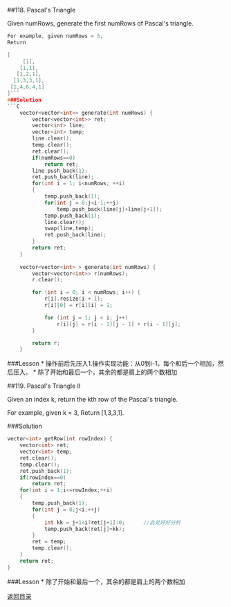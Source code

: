 ##118. Pascal's Triangle 

Given numRows, generate the first numRows of Pascal's triangle.

```C
For example, given numRows = 5,
Return

[
     [1],
    [1,1],
   [1,2,1],
  [1,3,3,1],
 [1,4,6,4,1]
]```
###Solution
```C
    vector<vector<int>> generate(int numRows) {
        vector<vector<int>> ret;
        vector<int> line;
        vector<int> temp;
        line.clear();
        temp.clear();
        ret.clear();
        if(numRows==0)
            return ret;
        line.push_back(1);
        ret.push_back(line);
        for(int i = 1; i<numRows; ++i)
        {
            temp.push_back(1);
            for(int j = 0;j<i-1;++j)
                temp.push_back(line[j]+line[j+1]);
            temp.push_back(1);
            line.clear();
            swap(line,temp);
            ret.push_back(line);
        }
        return ret;
    }
    
    vector<vector<int> > generate(int numRows) {
        vector<vector<int>> r(numRows);
        r.clear();

        for (int i = 0; i < numRows; i++) {
            r[i].resize(i + 1);
            r[i][0] = r[i][i] = 1;

            for (int j = 1; j < i; j++)
                r[i][j] = r[i - 1][j - 1] + r[i - 1][j];
        }

        return r;
    }
```

###Lesson
* 
操作前后先压入1.操作实现功能：从0到i-1，每个和后一个相加，然后压入。
* 
除了开始和最后一个，其余的都是肩上的两个数相加

##119. Pascal's Triangle II

Given an index k, return the kth row of the Pascal's triangle.

For example, given k = 3,
Return [1,3,3,1].

###Solution
```C
vector<int> getRow(int rowIndex) {
    vector<int> ret;
    vector<int> temp;
    ret.clear();
    temp.clear();
    ret.push_back(1);
    if(rowIndex==0)
        return ret;
    for(int i = 1;i<=rowIndex;++i)
    {
        temp.push_back(1);
        for(int j = 0;j<i;++j)
        {
            int kk = j+1<i?ret[j+1]:0;      //此处好好分析
            temp.push_back(ret[j]+kk);
        }
        ret = temp;
        temp.clear();
    }
    return ret;
}
```
###Lesson
* 
除了开始和最后一个，其余的都是肩上的两个数相加

[返回目录](README.md)